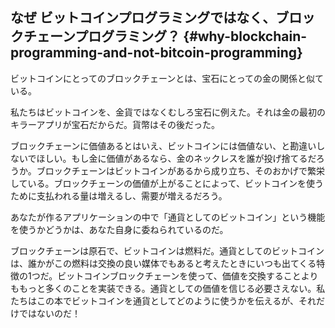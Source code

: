 ## なぜ ビットコインプログラミングではなく、ブロックチェーンプログラミング？ {#why-blockchain-programming-and-not-bitcoin-programming}

ビットコインにとってのブロックチェーンとは、宝石にとっての金の関係と似ている。

私たちはビットコインを、金貨ではなくむしろ宝石に例えた。それは金の最初のキラーアプリが宝石だからだ。貨幣はその後だった。

ブロックチェーンに価値あるとはいえ、ビットコインには価値ない、と勘違いしないでほしい。もし金に価値があるなら、金のネックレスを誰が投げ捨てるだろうか。ブロックチェーンはビットコインがあるから成り立ち、そのおかげで繁栄している。ブロックチェーンの価値が上がることによって、ビットコインを使うために支払われる量は増えるし、需要が増えるだろう。

あなたが作るアプリケーションの中で「通貨としてのビットコイン」という機能を使うかどうかは、あなた自身に委ねられているのだ。

ブロックチェーンは原石で、ビットコインは燃料だ。通貨としてのビットコインは、誰かがこの燃料は交換の良い媒体でもあると考えたときにいつも出てくる特徴の1つだ。ビットコインブロックチェーンを使って、価値を交換することよりももっと多くのことを実装できる。通貨としての価値を信じる必要さえない。私たちはこの本でビットコインを通貨としてどのように使うかを伝えるが、それだけではないのだ！
